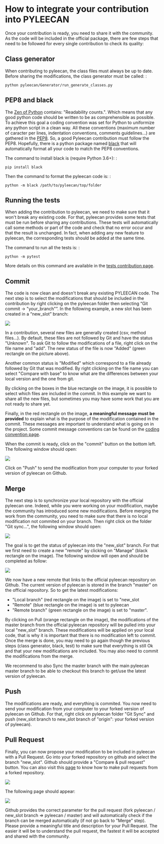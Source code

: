 
How to integrate your contribution into PYLEECAN
================================================

Once your contribution is ready, you need to share it with the
community. As the code will be included in the official package, there
are few steps that need to be followed for every single contribution to
check its quality:

Class generator
---------------

When contributing to pyleecan, the class files must always be up to
date. Before sharing the modifications, the class generator must be
called: :

    python pyleecan/Generator/run_generate_classes.py

PEP8 and black
--------------

The [Zen of Python](https://www.python.org/dev/peps/pep-0020/) contains:
"Readability counts.". Which means that any good python code should be
written to be as comprehensible as possible. To achieve this goal a
coding convention was set for Python to uniformize any python script in
a clean way. All these conventions (maximum number of caracter per
lines, indentation conventions, comments guidelines...) are gathered in
the [PEP8](https://www.python.org/dev/peps/pep-0008/). So, a good
Pyleecan contribution must follow the PEP8. Hopefully, there is a python
package named [black](https://pypi.org/project/black/) that will
automatically format all your code to match the PEP8 conventions.

The command to install black is (require Python 3.6+): :

    pip install black

Then the command to format the pyleecan code is: :

    python -m black /path/to/pyleecan/top/folder

Running the tests
-----------------

When adding the contribution to pyleecan, we need to make sure that it
won't break any existing code. For that, pyleecan provides some tests
that must be run before sharing any contributions. These tests will
automatically call some methods or part of the code and check that no
error occur and that the result is unchanged. In fact, when adding any
new feature to pyleecan, the corresponding tests should be added at the
same time.

The command to run all the tests is: :

    python -m pytest

More details on this command are available in the [tests contribution page](./tests_tutorials/test.contribution.Pyleecan.md).

Commit
------

The code is now clean and doesn't break any existing PYLEECAN code. The
next step is to select the modifications that should be included in the
contribution by right clicking on the pyleecan folder then selecting
“Git commit -&gt; "your_branch"”. In the following example, a new slot
has been created in a “new_slot” branch:

![](_static/tuto_slot_commit.PNG)

In a contribution, several new files are generally created (csv, method
files...). By default, these files are not followed by Git and have the
status "Unknown". To ask Git to follow the modifications of a file,
right click on the file name and "add". The new status of the file is
now "Added" (green rectangle on the picture above).

Another common status is "Modified" which correspond to a file already
followed by Git that was modified. By right clicking on the file name
you can select "Compare with base" to know what are the differences
between your local version and the one from git.

By clicking on the boxes in the blue rectangle on the image, it is
possible to select which files are included in the commit. In this
example we want to share all the new files, but sometimes you may have
some work that you are not ready to share yet.

Finally, in the red rectangle on the image, **a meaningful message must
be provided** to explain what is the purpose of the modification
contained in the commit. These messages are important to understand what
is going on in the project. Some commit message conventions can be found
on the [coding convention page](coding.convention.md).

When the commit is ready, click on the "commit" button on the bottom
left. The following window should open:

![](_static/tuto_slot_push.PNG)

Click on "Push" to send the modification from your computer to your
forked version of pyleecan on Github.

Merge
-----

The next step is to synchronize your local repository with the official
pyleecan one. Indeed, while you were working on your modification, maybe
the community has introduced some new modifications. Before merging the
work from the community, you need to make sure that there is no local
modification not commited on your branch. Then right click on the folder
"Git sync...", the following window should open:

![](_static/tuto_slot_sync.PNG)

The goal is to get the status of pyleecan into the "new_slot" branch.
For that we first need to create a new "remote" by clicking on "Manage"
(black rectangle on the image). The following window will open and
should be completed as follow:

![](_static/tuto_slot_add_remote.PNG)

We now have a new remote that links to the official pyleecan repository
on Github. The current version of pyleecan is stored in the branch
"master" on the official repository. So to get the latest modifications:

-   "Local branch" (red rectangle on the image) is set to "new_slot
-   "Remote" (blue rectangle on the image) is set to pyleecan
-   "Remote branch" (green rectangle on the image) is set to "master".

By clicking on Pull (orange rectangle on the image), the modifications
of the master branch from the official pyleecan repository will be
pulled into your local "new_slot" branch. These modifications will be
applied on your local code, that is why it is important that there is no
modification left to commit. Once the merge is done, you may need to go
again though the previous steps (class generator, black, test) to make
sure that everything is still Ok and that your new modifications are
included. You may also need to commit the modifications from the merge.

We recommend to also Sync the master branch with the main pyleecan
master branch to be able to checkout this branch to get/use the latest
version of pyleecan.

Push
-----

The modifications are ready, and everything is commited. You now need to
send your modification from your computer to your forked version of
pyleecan on Github. For that, right click on pyleecan folder "Git Sync"
and push (new_slot branch to new_slot branch of "origin": your forked
version of pyleecan).

Pull Request
------------

Finally, you can now propose your modification to be included in
pyleecan with a Pull Request. Go into your forked repository on github
and select the branch "new_slot". Github should provide a "Compare &
pull request" button. You can also visit this
[page](https://help.github.com/articles/creating-a-pull-request-from-a-fork/)
to know how to make pull requests from a forked repository.

![](_static/tuto_slot_PR_1.PNG)

The following page should appear:

![](_static/tuto_slot_PR_2.PNG)

Github provides the correct parameter for the pull request (fork
pyleecan / new_slot branch =&gt; pyleecan / master) and will
automatically check if the branch can be merged automatically (if not go
back to "Merge" step). Please provide a meaningful title and description
for your Pull Request. The easier it will be to understand the pull
request, the fastest it will be accepted and shared with the community.
